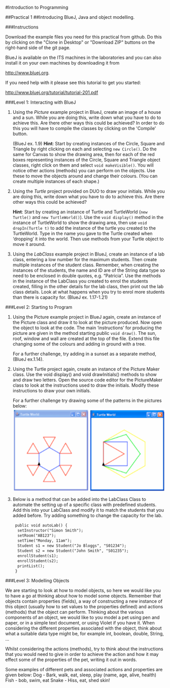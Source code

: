 #Introduction to Programming

##Practical 1 
##Introducing BlueJ, Java and object modelling.

###Instructions

Download the example files you need for this practical from github. Do this by clicking on the "Clone in Desktop" or "Download ZIP" buttons on the right-hand side of the git page.

BlueJ is available on the ITS machines in the laboratories and you can also install it on your own machines by downloading it from 

<http://www.bluej.org>.

If you need help with it please see this tutorial to get you started:

<http://www.bluej.org/tutorial/tutorial-201.pdf>

###Level 1: Interacting with BlueJ

1. Using the _Picture_ example project in BlueJ, create an image of a house and a
sun. While you are doing this, write down what you have to do to achieve this.
Are there other ways this could be achieved? In order to do this you will have to compile the classes by clicking on the 'Compile' button.

    (BlueJ ex. 1.9) __Hint__: Start by creating instances of the Circle, Square and
Triangle by right clicking on each and selecting `new Circle()`. Do the same for
Canvas to show the drawing area, then for each of the red boxes representing
instances of the Circle, Square and Triangle object classes, right click on them
and select `void makeVisible()`. You will notice other actions (methods) you
can perform on the objects. Use these to move the objects around and change
their colours. (You can create multiple instances of each shape.)

2. Using the _Turtle_ project provided on DUO to draw your initials. While you are
doing this, write down what you have to do to achieve this. Are there other ways
this could be achieved?

    __Hint__: Start by creating an instance of Turtle and TurtleWorld (`new Turtle()`
and `new TurtleWorld()`). Use the `void display()` method in the instance
of TurtleWorld to show the drawing area, then use `void dropIn(Turtle t)`
to add the instance of the turtle you created to the TurtleWorld. Type in the name you gave to the Turtle created when ‘dropping’ it into the world. Then use methods from your Turtle object to move it around.

3. Using the _LabClass_	 example project in BlueJ, create an instance of a lab
class, entering a low number for the maximum students. Then create multiple
instances of the student class. Remember, when creating the instances of the
students, the name and ID are of the String data type so need to be enclosed in
double quotes, e.g. “Patricia”. Use the methods in the instance of the LabClass
you created to enrol the students created, filling in the other details for the lab
class, then print out the lab class details. Look at what happens when you try to
enrol more students than there is capacity for.
(BlueJ ex. 1.17-1.21) 

###Level 2: Starting to Program

1. Using the Picture example project in BlueJ again, create an instance of the
Picture class and draw it to look at the picture produced. Now open the object to
look at the code. The main ‘instructions’ for producing the picture are given in the
method starting public `void draw()`. The sun, roof, window and wall are
created at the top of the file. Extend this file changing some of the colours and
adding in ground with a tree.

    For a further challenge, try adding in a sunset as a separate method, (BlueJ
ex.1.14).

2. Using the Turtle project again, create an instance of the Picture Maker class.
Use the void display() and void drawInitials() methods to show
and draw two letters. Open the source code editor for the PictureMaker class to
look at the instructions used to draw the initials. Modify these instructions to draw
your own initials.

    For a further challenge try drawing some of the patterns in the pictures below:
    ![Turtle Examples](turtle_examples.png)

3. Below is a method that can be added into the LabClass Class to automate the
setting up of a specific class with predefined students. Add this into your
LabClass and modify it to match the students that you added before. Try adding
something to change the capacity for the lab.

        public void autoLab() {
         setInstructor("Simon Smith");
         setRoom("AB123");
         setTime("Monday, 11am");
         Student s1 = new Student("Jo Bloggs", "S01234");
         Student s2 = new Student("John Smith", "S01235");
         enrollStudent(s1);
         enrollStudent(s2);
         printList();
        } 

###Level 3: Modelling Objects

We are starting to look at how to model objects, so here we would like you to
have a go at thinking about how to model some objects. Remember that objects
contain properties (fields), a way of constructing a new instance of this object
(usually how to set values to the properties defined) and actions (methods) that
the object can perform. Thinking about the various components of an object, we
would like to you model a pet using pen and paper, or in a simple text document,
or using Violet if you have it. When considering the different properties
associated with the object, think about what a suitable data type might be, for
example int, boolean, double, String, ...

Whilst considering the actions (methods), try to think about the instructions that
you would need to give in order to achieve the action and how it may effect some
of the properties of the pet, writing it out in words.

Some examples of different pets and associated actions and properties are given
below: Dog - Bark, walk, eat, sleep, play (name, age, alive, health) Fish - bob,
swim, eat Snake - Hiss, eat, shed skin!